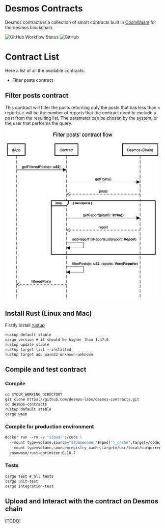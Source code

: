 # Desmos Contracts

Desmos contracts is a collection of smart contracts built in [CosmWasm](https://www.cosmwasm.com/) for the desmos blockchain.

![GitHub Workflow Status](https://github.com/desmos-labs/desmos-contracts/workflows/.github/workflows/Basic.yml/badge.svg)
![GitHub](https://img.shields.io/github/license/desmos-labs/desmos-contracts.svg)
# Contract List
Here a list of all the available contracts:
- Filter posts contract

## Filter posts contract
This contract will filter the posts returning only the posts that has less than `n` reports.
`n` will be the number of reports that the contract need to exclude a post from the resulting list.
The parameter can be chosen by the system, or the user that performs the query.

![filter-posts-contract-flow](docs/cw1-filter-flow.png)

## Install Rust (Linux and Mac)
Firstly install [rustup](https://rustup.rs/)
```shell
rustup default stable
cargo version # it should be higher than 1.47.0
rustup update stable
rustup target list --installed
rustup target add wasm32-unknown-unknown
```
## Compile and test contract
### Compile
````shell
cd $YOUR_WORKING_DIRECTORY
git clone https://github.com/desmos-labs/desmos-contracts.git
cd desmos-contracts
rustup dafault stable
cargo wasm
````
### Compile for production environment
```dockerfile
docker run --rm -v "$(pwd)":/code \
  --mount type=volume,source="$(basename "$(pwd)")_cache",target=/code/target \
  --mount type=volume,source=registry_cache,target=/usr/local/cargo/registry \
  cosmwasm/rust-optimizer:0.10.7
```
### Tests
```shell
cargo test # all tests
cargo unit-test
cargo integration-test
```

## Upload and Interact with the contract on Desmos chain
[TODO]
